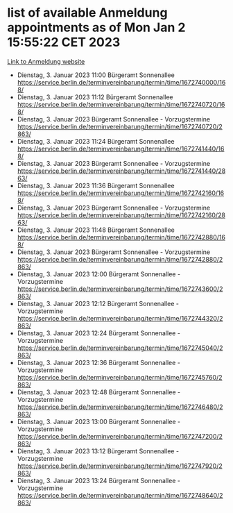 # list of available Anmeldung appointments as of Mon Jan  2 15:55:22 CET 2023
[Link to Anmeldung website](https://service.berlin.de/terminvereinbarung/termin/tag.php?termin=0&anliegen[]=120686&dienstleisterlist=122210,122217,327316,122219,327312,122227,327314,122231,327346,122243,327348,122252,329742,122260,329745,122262,329748,122254,329751,122271,327278,122273,327274,122277,327276,330436,122280,327294,122282,327290,122284,327292,327539,122291,327270,122285,327266,122286,327264,122296,327268,150230,329760,122301,327282,122297,327286,122294,327284,122312,329763,122314,329775,122304,327330,122311,327334,122309,327332,122281,327352,122279,329772,122276,327324,122274,327326,122267,329766,122246,327318,122251,327320,122257,327322,122208,327298,122226,327300,121362,121364&herkunft=http%3A%2F%2Fservice.berlin.de%2Fdienstleistung%2F120686%2F)
- Dienstag, 3. Januar 2023 11:00 Bürgeramt Sonnenallee https://service.berlin.de/terminvereinbarung/termin/time/1672740000/168/
- Dienstag, 3. Januar 2023 11:12 Bürgeramt Sonnenallee https://service.berlin.de/terminvereinbarung/termin/time/1672740720/168/
- Dienstag, 3. Januar 2023  Bürgeramt Sonnenallee - Vorzugstermine https://service.berlin.de/terminvereinbarung/termin/time/1672740720/2863/
- Dienstag, 3. Januar 2023 11:24 Bürgeramt Sonnenallee https://service.berlin.de/terminvereinbarung/termin/time/1672741440/168/
- Dienstag, 3. Januar 2023  Bürgeramt Sonnenallee - Vorzugstermine https://service.berlin.de/terminvereinbarung/termin/time/1672741440/2863/
- Dienstag, 3. Januar 2023 11:36 Bürgeramt Sonnenallee https://service.berlin.de/terminvereinbarung/termin/time/1672742160/168/
- Dienstag, 3. Januar 2023  Bürgeramt Sonnenallee - Vorzugstermine https://service.berlin.de/terminvereinbarung/termin/time/1672742160/2863/
- Dienstag, 3. Januar 2023 11:48 Bürgeramt Sonnenallee https://service.berlin.de/terminvereinbarung/termin/time/1672742880/168/
- Dienstag, 3. Januar 2023  Bürgeramt Sonnenallee - Vorzugstermine https://service.berlin.de/terminvereinbarung/termin/time/1672742880/2863/
- Dienstag, 3. Januar 2023 12:00 Bürgeramt Sonnenallee - Vorzugstermine https://service.berlin.de/terminvereinbarung/termin/time/1672743600/2863/
- Dienstag, 3. Januar 2023 12:12 Bürgeramt Sonnenallee - Vorzugstermine https://service.berlin.de/terminvereinbarung/termin/time/1672744320/2863/
- Dienstag, 3. Januar 2023 12:24 Bürgeramt Sonnenallee - Vorzugstermine https://service.berlin.de/terminvereinbarung/termin/time/1672745040/2863/
- Dienstag, 3. Januar 2023 12:36 Bürgeramt Sonnenallee - Vorzugstermine https://service.berlin.de/terminvereinbarung/termin/time/1672745760/2863/
- Dienstag, 3. Januar 2023 12:48 Bürgeramt Sonnenallee - Vorzugstermine https://service.berlin.de/terminvereinbarung/termin/time/1672746480/2863/
- Dienstag, 3. Januar 2023 13:00 Bürgeramt Sonnenallee - Vorzugstermine https://service.berlin.de/terminvereinbarung/termin/time/1672747200/2863/
- Dienstag, 3. Januar 2023 13:12 Bürgeramt Sonnenallee - Vorzugstermine https://service.berlin.de/terminvereinbarung/termin/time/1672747920/2863/
- Dienstag, 3. Januar 2023 13:24 Bürgeramt Sonnenallee - Vorzugstermine https://service.berlin.de/terminvereinbarung/termin/time/1672748640/2863/
